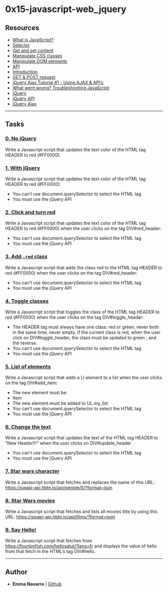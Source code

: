 # 0x15-javascript-web_jquery

## Resources

* [What is JavaScript?](https://developer.mozilla.org/en-US/docs/Learn/JavaScript/First_steps/What_is_JavaScript)
* [Selector](https://jquery-tutorial.net/selectors/using-elements-ids-and-classes/)
* [Get and set content](https://jquery-tutorial.net/dom-manipulation/getting-and-setting-content/)
* [Manipulate CSS classes](https://jquery-tutorial.net/dom-manipulation/getting-and-setting-css-classes/)
* [Manipulate DOM elements](https://jquery-tutorial.net/dom-manipulation/the-append-and-prepend-methods/)
* [API](https://oscarotero.com/jquery/)
* [Introduction](https://jquery-tutorial.net/ajax/introduction/)
* [GET & POST request](https://jquery-tutorial.net/ajax/the-get-and-post-methods/)
* [jQuery Ajax Tutorial #1 - Using AJAX & API’s](https://www.youtube.com/watch?v=fEYx8dQr_cQ&ab_channel=LearnCode.academy)
* [What went wrong? Troubleshooting JavaScript](https://developer.mozilla.org/en-US/docs/Learn/JavaScript/First_steps/What_went_wrong)
* [jQuery](https://jquery.com/)
* [jQuery API](https://api.jquery.com/)
* [jQuery Ajax](https://learn.jquery.com/ajax/)
___

## Tasks

### [0. No jQuery](./0-script.js)
Write a Javascript script that updates the text color of the HTML tag HEADER to red (#FF0000).

### [1. With jQuery](./1-script.js)
Write a Javascript script that updates the text color of the HTML tag HEADER to red (#FF0000):
* You can’t use document.querySelector to select the HTML tag
* You must use the jQuery API

### [2. Click and turn red](./2-script.js)
Write a Javascript script that updates the text color of the HTML tag HEADER to red (#FF0000) when the user clicks on the tag DIV#red_header:

* You can’t use document.querySelector to select the HTML tag
* You must use the jQuery API

### [3. Add `.red` class](./3-script.js)
Write a Javascript script that adds the class red to the HTML tag HEADER to red (#FF0000) when the user clicks on the tag DIV#red_header:

* You can’t use document.querySelector to select the HTML tag
* You must use the jQuery API

### [4. Toggle classes](./4-script.js)
Write a Javascript script that toggles the class of the HTML tag HEADER to red (#FF0000) when the user clicks on the tag DIV#toggle_header:

* The HEADER tag must always have one class: red or green, never both in the same time, never empty.
If the current class is red, when the user click on DIV#toggle_header, the class must be updated to green ; and the reverse.
* You can’t use document.querySelector to select the HTML tag
* You must use the jQuery API

### [5. List of elements](./5-script.js)
Write a Javascript script that adds a LI element to a list when the user clicks on the tag DIV#add_item:

* The new element must be: <li>Item</li>
* The new element must be added to UL.my_list
* You can’t use document.querySelector to select the HTML tag
* You must use the jQuery API

### [6. Change the text](./6-script.js)
Write a Javascript script that updates the text of the HTML tag HEADER to “New Header!!!” when the user clicks on DIV#update_header

* You can’t use document.querySelector to select the HTML tag
* You must use the jQuery API

### [7. Star wars character ](./7-script.js)
Write a Javascript script that fetches and replaces the name of this URL: https://swapi-api.hbtn.io/api/people/5/?format=json

### [8. Star Wars movies ](./8-script.js)
Write a Javascript script that fetches and lists all movies title by using this URL: https://swapi-api.hbtn.io/api/films/?format=json

### [9. Say Hello!](./9-script.js)
Write a Javascript script that fetches from https://fourtonfish.com/hellosalut/?lang=fr and displays the value of hello from that fetch in the HTML’s tag DIV#hello.
___

## Author
* **Emma Navarro** | [Github](https://github.com/emmanavarro)
